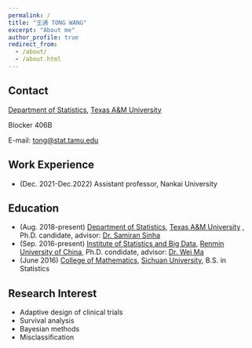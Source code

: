 ```yaml
---
permalink: /
title: "王通 TONG WANG"
excerpt: "About me"
author_profile: true
redirect_from: 
  - /about/
  - /about.html
---
```


## Contact
[Department of Statistics](https://stat.tamu.edu/), [Texas A&M University](https://www.tamu.edu/) 

Blocker 406B

E-mail: tong@stat.tamu.edu

## Work Experience
* (Dec. 2021-Dec.2022) Assistant professor, Nankai University 

## Education
* (Aug. 2018-present) [Department of Statistics](https://stat.tamu.edu/), [Texas A&M University](https://www.tamu.edu/) , Ph.D. candidate, advisor: [Dr. Samiran Sinha](https://stat.tamu.edu/~sinha/index.html) 
* (Sep. 2016-present) [Institute of Statistics and Big Data](http://isbd.ruc.edu.cn/index.htm), [Renmin University of China](https://www.ruc.edu.cn/), Ph.D. condidate, advisor: [Dr. Wei Ma](http://isbd.ruc.edu.cn/sztd/97e816671d6449f59b73af673e02ba94.htm)
* (June 2016) [College of Mathematics](http://math.scu.edu.cn/), [Sichuan University](http://www.scu.edu.cn/), B.S. in Statistics

## Research Interest
* Adaptive design of clinical trials
* Survival analysis
* Bayesian methods
* Misclassification

